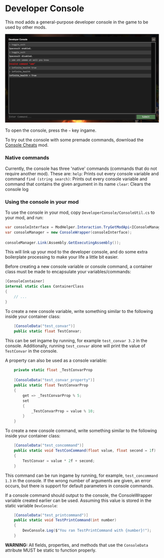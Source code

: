 # Developer Console
This mod adds a general-purpose developer console in the game to be used by other mods. 

![Ingame Screenshot](https://raw.githubusercontent.com/Smaedd/OW_DeveloperConsole/main/docs/ConsoleIngame.png)

To open the console, press the `~` key ingame.

To try out the console with some premade commands, download the [Console Cheats](https://github.com/Smaedd/OW_ConsoleCheats) mod.

### Native commands

Currently, the console has three 'native' commands (commands that do not require another mod). These are:
`help`: Prints out every console variable and command
`find (string search)`: Prints out every console variable and command that contains the given argument in its name
`clear`: Clears the console log

### Using the console in your mod

To use the console in your mod, copy `DeveloperConsole/ConsoleUtil.cs` to your mod, and run: 
```cs
var consoleInterface = ModHelper.Interaction.TryGetModApi<IConsoleManager>("Smaed.DeveloperConsole");
var consoleManager = new ConsoleWrapper(consoleInterface);

consoleManager.Link(Assembly.GetExecutingAssembly());
```

This will link up your mod to the developer console, and do some extra boilerplate processing to make your life a little bit easier. 

Before creating a new console variable or console command, a container class must be made to encapsulate your variables/commands:
```cs
[ConsoleContainer]
internal static class ContainerClass
{
	// ...
}
```

To create a new console variable, write something similar to the following inside your container class:
```cs
	[ConsoleData("test_convar")]
	public static float TestConvar;
```

This can be set ingame by running, for example `test_convar 3.2` in the console. Additionally, running `test_convar` alone will print the value of `TestConvar` in the console.

A property can also be used as a console variable:
```cs
	private static float _TestConvarProp 

	[ConsoleData("test_convar_property")]
	public static float TestConvarProp 
	{
		get => _TestConvarProp % 5;
		set
		{
			_TestConvarProp = value % 10;
		}
	}
```

To create a new console command, write something similar to the following inside your container class:
```cs
	[ConsoleData("test_concommand")]
	public static void TestConCommand(float value, float second = 1f) 
	{
		TestConvar = value * 2f + second;
	}
```

This command can be run ingame by running, for example, `test_concommand 1.3` in the console. If the wrong number of arguments are given, an error occurs, but there is support for default parameters in console commands.

If a console command should output to the console, the ConsoleWrapper variable created earlier can be used. Assuming this value is stored in the static variable `DevConsole`:
```cs
	[ConsoleData("test_printcommand")]
	public static void TestPrintCommand(int number)
	{
		DevConsole.Log($"You ran TestPrintCommand with {number}!");
	}
```

**WARNING:** All fields, properties, and methods that use the `ConsoleData` attribute MUST be static to function properly.
